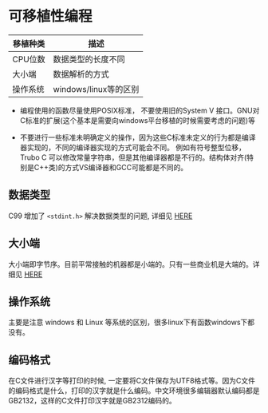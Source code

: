 # 可移植性编程

| 移植种类  | 描述                |
| ----- | ----------------- |
| CPU位数 | 数据类型的长度不同         |
| 大小端   | 数据解析的方式           |
| 操作系统  | windows/linux等的区别 |

- 编程使用的函数尽量使用POSIX标准， 不要使用旧的System V 接口。GNU对C标准的扩展(这个基本是需要向windows平台移植的时候需要考虑的问题)等

- 不要进行一些标准未明确定义的操作，因为这些C标准未定义的行为都是编译器实现的，不同的编译器实现的方式可能会不同。 例如有符号整型位移，Trubo C 可以修改常量字符串，但是其他编译器都是不行的。结构体对齐(特别是C++类)的方式VS编译器和GCC可能都是不同的。

## 数据类型

C99 增加了 `<stdint.h>` 解决数据类型的问题, 详细见 [HERE](linux_c_programming/base/integer_range.md)

## 大小端

大小端即字节序。目前平常接触的机器都是小端的。只有一些商业机是大端的。详细见 [HERE](linux_c_programming/base/endian.md)

## 操作系统

主要是注意 windows 和  Linux 等系统的区别，很多linux下有函数windows下都没有。

## 编码格式

在C文件进行汉字等打印的时候, 一定要将C文件保存为UTF8格式等。因为C文件的编码格式是什么，打印的汉字就是什么编码。中文环境很多编辑器默认编码都是GB2132，这样的C文件打印汉字就是GB2312编码的。

